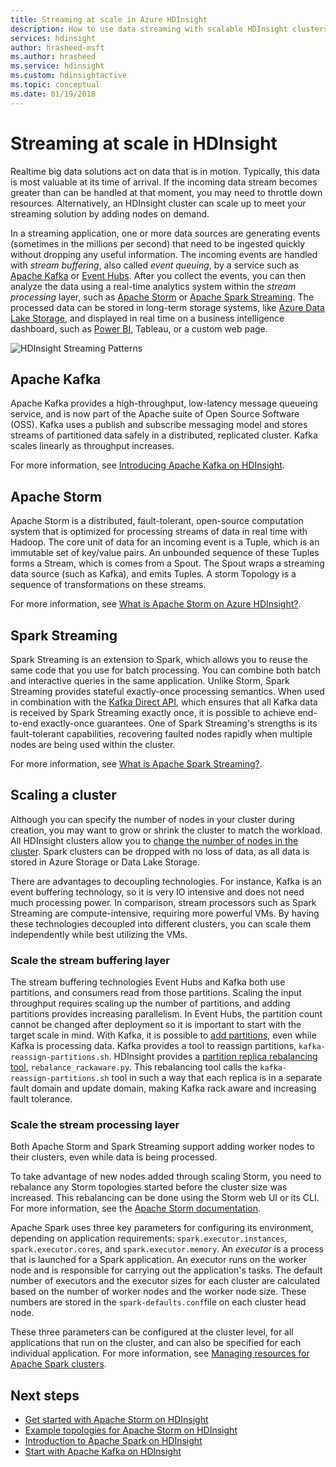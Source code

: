 ```yaml
---
title: Streaming at scale in Azure HDInsight
description: How to use data streaming with scalable HDInsight clusters.
services: hdinsight
author: hrasheed-msft
ms.author: hrasheed
ms.service: hdinsight
ms.custom: hdinsightactive
ms.topic: conceptual
ms.date: 01/19/2018
---
```

# Streaming at scale in HDInsight

Realtime big data solutions  act on data that is in motion. Typically, this data is most valuable at its time of arrival. If the incoming data stream becomes greater than can be handled at that moment, you may need to throttle down resources. Alternatively, an HDInsight cluster can   scale up to meet your streaming solution by adding nodes on demand.


In a streaming application, one or more data sources are generating events (sometimes in the millions per second) that need to be ingested  quickly  without dropping any useful information. The incoming events are handled with *stream buffering*, also called *event queuing*, by a service such as [Apache Kafka](kafka/apache-kafka-introduction.md) or [Event Hubs](https://azure.microsoft.com/services/event-hubs/). After you collect the events, you can then analyze the data using a real-time analytics system within the *stream processing* layer, such as [Apache Storm](storm/apache-storm-overview.md) or [Apache Spark Streaming](spark/apache-spark-streaming-overview.md). The processed data can be stored in long-term storage systems, like [Azure Data Lake Storage](https://azure.microsoft.com/services/storage/data-lake-storage/), and displayed in real time on a business intelligence dashboard, such as [Power BI](https://powerbi.microsoft.com), Tableau, or a custom web page.


![HDInsight Streaming Patterns](./media/hdinsight-streaming-at-scale-overview/HDInsight-streaming-patterns.png)

## Apache Kafka

Apache Kafka provides a high-throughput, low-latency message queueing service, and is now part of the Apache suite of Open Source Software (OSS). Kafka uses a publish and subscribe messaging model and stores streams of partitioned data safely in a distributed, replicated cluster. Kafka  scales linearly as throughput increases.

For more information, see [Introducing Apache Kafka on HDInsight](kafka/apache-kafka-introduction.md).

## Apache Storm

Apache Storm is a distributed, fault-tolerant, open-source computation system that is optimized for processing streams of data in real time with Hadoop. The core unit of data for an incoming event is  a Tuple, which is an immutable set of key/value pairs. An unbounded sequence of these Tuples forms a Stream, which is comes from a Spout. The Spout wraps a streaming data source (such as Kafka), and emits Tuples. A storm Topology is a sequence of transformations on these streams.

For more information, see [What is Apache Storm on Azure HDInsight?](storm/apache-storm-overview.md).

## Spark Streaming

Spark Streaming  is an extension to Spark, which allows you to reuse the same code that you use for batch processing. You can  combine both batch and interactive queries in the same application. Unlike Storm, Spark Streaming provides stateful exactly-once processing semantics. When used in combination with the [Kafka Direct API](https://spark.apache.org/docs/latest/streaming-kafka-integration.html), which ensures that all Kafka data is received by Spark Streaming exactly once, it is possible to achieve end-to-end exactly-once guarantees. One of Spark Streaming's strengths is its fault-tolerant capabilities, recovering faulted nodes rapidly when multiple nodes are being used within the cluster.

For more information, see [What is Apache Spark Streaming?](hdinsight-spark-streaming-overview.md).

## Scaling a cluster

Although you can specify the number of nodes in your cluster during creation, you may want to grow or shrink the cluster to match the workload. All HDInsight clusters allow you to [change the number of nodes in the cluster](hdinsight-administer-use-management-portal.md#scale-clusters). Spark clusters can be dropped with no loss of data, as all  data is stored in Azure Storage or Data Lake Storage.

There are advantages to decoupling technologies. For instance, Kafka is an event buffering technology, so it is very IO intensive and does not need much processing power. In comparison, stream processors such as Spark Streaming are compute-intensive, requiring more powerful VMs. By having these technologies decoupled into different clusters, you can scale them independently while best utilizing the VMs.

### Scale the stream buffering layer

The stream buffering technologies Event Hubs and Kafka both use partitions, and consumers read from those partitions. Scaling the input throughput requires scaling up the number of partitions, and adding partitions provides increasing parallelism. In Event Hubs, the partition count cannot be changed after deployment so it is important to start with the target scale in mind. With Kafka, it is possible to [add partitions](https://kafka.apache.org/documentation.html#basic_ops_cluster_expansion), even while Kafka is processing data. Kafka provides a tool to reassign partitions,  `kafka-reassign-partitions.sh`. HDInsight provides a [partition replica rebalancing tool](https://github.com/hdinsight/hdinsight-kafka-tools),  `rebalance_rackaware.py`. This rebalancing tool calls the `kafka-reassign-partitions.sh` tool in such a way that each replica is in a separate fault domain and update domain, making Kafka rack aware and increasing fault tolerance.

### Scale the stream processing layer

Both Apache Storm and Spark Streaming support adding worker nodes to their clusters, even while data is being processed.

To take advantage of new nodes added through scaling  Storm, you need to rebalance any Storm topologies started before the cluster size was increased. This rebalancing can be done using the Storm web UI or its CLI. For more information, see the [Apache Storm documentation](https://storm.apache.org/documentation/Understanding-the-parallelism-of-a-Storm-topology.html).

Apache Spark uses three key parameters for configuring its environment, depending on application requirements: `spark.executor.instances`, `spark.executor.cores`, and `spark.executor.memory`. An *executor* is a process that is launched for a Spark application. An executor runs on the worker node and is responsible for carrying out the  application's tasks. The default number of executors and the executor sizes for each cluster are calculated based on the number of worker nodes and the worker node size. These numbers are stored in the `spark-defaults.conf`file on each cluster head node.

These three  parameters can be configured at the cluster level, for all applications that run on the cluster, and can also  be specified for each individual application. For more information, see [Managing resources for Apache Spark clusters](spark/apache-spark-resource-manager.md).

## Next steps

* [Get started with Apache Storm on HDInsight](storm/apache-storm-tutorial-get-started-linux.md)
* [Example topologies for Apache Storm on HDInsight](storm/apache-storm-example-topology.md)
* [Introduction to Apache Spark on HDInsight](spark/apache-spark-overview.md)
* [Start with Apache Kafka on HDInsight](kafka/apache-kafka-get-started.md)
